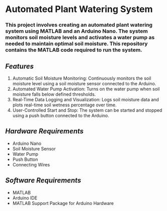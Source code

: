 # **Automated Plant Watering System**

### This project involves creating an automated plant watering system using MATLAB and an Arduino Nano. The system monitors soil moisture levels and activates a water pump as needed to maintain optimal soil moisture. This repository contains the MATLAB code required to run the system.

## *Features*

1. Automatic Soil Moisture Monitoring: Continuously monitors the soil moisture level using a soil moisture sensor connected to the Arduino.
2. Automated Water Pump Activation: Turns on the water pump when soil moisture falls below defined thresholds.
3. Real-Time Data Logging and Visualization: Logs soil moisture data and plots real-time soil wetness percentage over time.
4. User-Controlled Start and Stop: The system can be started and stopped using a push button connected to the Arduino.
   
## *Hardware Requirements*

- Arduino Nano
- Soil Moisture Sensor
- Water Pump
- Push Button
- Connecting Wires

## *Software Requirements*

- MATLAB
- Arduino IDE
- MATLAB Support Package for Arduino Hardware
